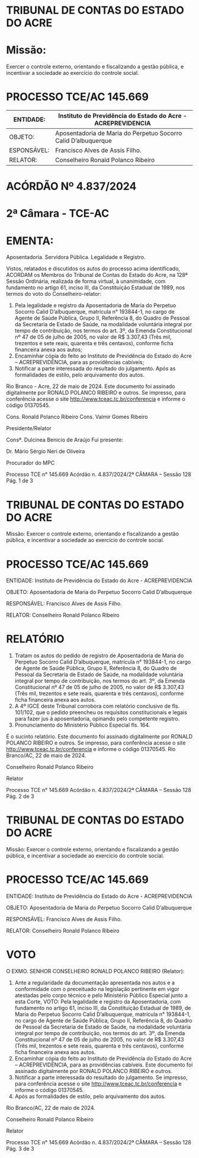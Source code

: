 # TRIBUNAL DE CONTAS DO ESTADO DO ACRE

# Missão:

Exercer o controle externo, orientando e fiscalizando a gestão pública, e incentivar a sociedade ao exercício do controle social.

# PROCESSO TCE/AC 145.669

|ENTIDADE:|Instituto de Previdência do Estado do Acre - ACREPREVIDENCIA|
|---|---|
|OBJETO:|Aposentadoria de Maria do Perpetuo Socorro Calid D’albuquerque|
|ESPONSÁVEL:|Francisco Alves de Assis Filho.|
|RELATOR:|Conselheiro Ronald Polanco Ribeiro|

# ACÓRDÃO Nº 4.837/2024

# 2ª Câmara - TCE-AC

# EMENTA:

Aposentadoria. Servidora Pública. Legalidade e Registro.

Vistos, relatados e discutidos os autos do processo acima identificado, ACORDAM os Membros do Tribunal de Contas do Estado do Acre, na 128ª Sessão Ordinária, realizada de forma virtual, à unanimidade, com fundamento no artigo 61, inciso III, da Constituição Estadual de 1989, nos termos do voto do Conselheiro-relator:

1. Pela legalidade e registro da Aposentadoria de Maria do Perpetuo Socorro Calid D’albuquerque, matrícula n° 193844-1, no cargo de Agente de Saúde Pública, Grupo II, Referência 8, do Quadro de Pessoal da Secretaria de Estado de Saúde, na modalidade voluntária integral por tempo de contribuição, nos termos do art. 3º, da Emenda Constitucional nº 47 de 05 de julho de 2005, no valor de R$ 3.307,43 (Três mil, trezentos e sete reais, quarenta e três centavos), conforme ficha financeira anexa aos autos;
2. Encaminhar cópia do feito ao Instituto de Previdência do Estado do Acre – ACREPREVIDÊNCIA, para as providências cabíveis;
3. Notificar a parte interessada do resultado do julgamento. Após as formalidades de estilo, pelo arquivamento dos autos.

Rio Branco - Acre, 22 de maio de 2024. Este documento foi assinado digitalmente por RONALD POLANCO RIBEIRO e outros. Se impresso, para conferência acesse o site http://www.tceac.tc.br/conferencia e informe o código 01370545.

Cons. Ronald Polanco Ribeiro                              Cons. Valmir Gomes Ribeiro

Presidente/Relator

Consª. Dulcinea Benicio de Araújo                         Fui presente:

Dr. Mário Sérgio Neri de Oliveira

Procurador do MPC

Processo TCE n° 145.669 Acórdão n. 4.837/2024/2ª CÂMARA – Sessão 128                             Pág. 1 de 3

# TRIBUNAL DE CONTAS DO ESTADO DO ACRE

Missão: Exercer o controle externo, orientando e fiscalizando a gestão pública, e incentivar a sociedade ao exercício do controle social.

# PROCESSO TCE/AC 145.669

ENTIDADE: Instituto de Previdência do Estado do Acre - ACREPREVIDENCIA

OBJETO: Aposentadoria de Maria do Perpetuo Socorro Calid D’albuquerque

RESPONSÁVEL: Francisco Alves de Assis Filho.

RELATOR: Conselheiro Ronald Polanco Ribeiro

# RELATÓRIO

1. Tratam os autos do pedido de registro de Aposentadoria de Maria do Perpetuo Socorro Calid D’albuquerque, matrícula n° 193844-1, no cargo de Agente de Saúde Pública, Grupo II, Referência 8, do Quadro de Pessoal da Secretaria de Estado de Saúde, na modalidade voluntária integral por tempo de contribuição, nos termos do art. 3º, da Emenda Constitucional nº 47 de 05 de julho de 2005, no valor de R$ 3.307,43 (Três mil, trezentos e sete reais, quarenta e três centavos), conforme ficha financeira anexa aos autos.
2. A 4º IGCE deste Tribunal corrobora com relatório conclusivo de fls. 101/102, que o pedido preencheu os requisitos constitucionais e legais para fazer jus à aposentadoria, opinando pelo competente registro.
3. Pronunciamento do Ministério Público Especial fls. 164.

É o sucinto relatório. Este documento foi assinado digitalmente por RONALD POLANCO RIBEIRO e outros. Se impresso, para conferência acesse o site http://www.tceac.tc.br/conferencia e informe o código 01370545. Rio Branco/AC, 22 de maio de 2024.

Conselheiro Ronald Polanco Ribeiro

Relator

Processo TCE n° 145.669 Acórdão n. 4.837/2024/2ª CÂMARA – Sessão 128 Pág. 2 de 3

# TRIBUNAL DE CONTAS DO ESTADO DO ACRE

Missão: Exercer o controle externo, orientando e fiscalizando a gestão pública, e incentivar a sociedade ao exercício do controle social.

# PROCESSO TCE/AC 145.669

ENTIDADE: Instituto de Previdência do Estado do Acre - ACREPREVIDENCIA

OBJETO: Aposentadoria de Maria do Perpetuo Socorro Calid D’albuquerque

RESPONSÁVEL: Francisco Alves de Assis Filho.

RELATOR: Conselheiro Ronald Polanco Ribeiro

# VOTO

O EXMO. SENHOR CONSELHEIRO RONALD POLANCO RIBEIRO (Relator):

1. Ante a regularidade da documentação apresentada nos autos e a conformidade com o preceituado na legislação pertinente em vigor atestadas pelo corpo técnico e pelo Ministério Público Especial junto a esta Corte, VOTO:
Pela legalidade e registro da Aposentadoria, com fundamento no artigo 61, inciso III, da Constituição Estadual de 1989, de Maria do Perpetuo Socorro Calid D’albuquerque, matrícula n° 193844-1, no cargo de Agente de Saúde Pública, Grupo II, Referência 8, do Quadro de Pessoal da Secretaria de Estado de Saúde, na modalidade voluntária integral por tempo de contribuição, nos termos do art. 3º, da Emenda Constitucional nº 47 de 05 de julho de 2005, no valor de R$ 3.307,43 (Três mil, trezentos e sete reais, quarenta e três centavos), conforme ficha financeira anexa aos autos.
2. Encaminhar cópia do feito ao Instituto de Previdência do Estado do Acre – ACREPREVIDÊNCIA, para as providências cabíveis. Este documento foi assinado digitalmente por RONALD POLANCO RIBEIRO e outros.
3. Notificar a parte interessada do resultado do julgamento. Se impresso, para conferência acesse o site http://www.tceac.tc.br/conferencia e informe o código 01370545.
4. Após as formalidades de estilo, pelo arquivamento dos autos.

Rio Branco/AC, 22 de maio de 2024.

Conselheiro Ronald Polanco Ribeiro

Relator

Processo TCE n° 145.669 Acórdão n. 4.837/2024/2ª CÂMARA – Sessão 128 Pág. 3 de 3

